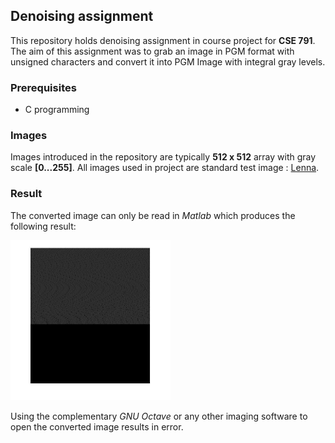 ## Denoising assignment

This repository holds denoising assignment in course project for **CSE 791**. The aim of this assignment was to grab an image in PGM format with unsigned characters and convert it into PGM Image with integral gray levels. 

### Prerequisites

+ C programming

### Images
Images introduced in the repository are typically **512 x 512** array with gray scale **[0...255]**. All images used in project are standard test image : [Lenna](https://en.wikipedia.org/wiki/Lenna).

### Result

The converted image can only be read in _Matlab_ which produces the following result:

<img src="outputs/mat_figure.jpg" width="256" height="256" />

Using the complementary _GNU Octave_ or any other imaging software to open the converted image results in error. 